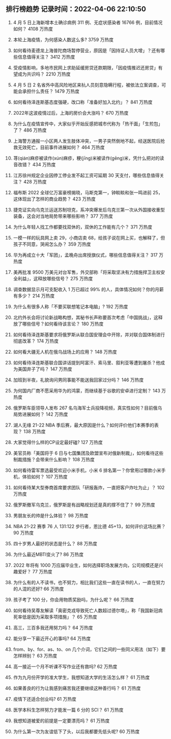
## 排行榜趋势 记录时间：2022-04-06 22:10:50
  
  1. 4 月 5 日上海新增本土确诊病例 311 例、无症状感染者 16766 例，目前情况如何？ 4108 万热度
    
  2. 本轮上海疫情，为何感染人数这么多? 3759 万热度
    
  3. 如何看待麦德龙上海普陀商场暂停营业，原因是「因持证人员大增」？还有哪些信息值得关注？ 3412 万热度
    
  4. 受疫情影响，多地市民网上求助延缓房贷还款期限，「因疫情推迟还房贷」有望成为共识吗？ 2210 万热度
    
  5. 4 月 5 日 2 名省外中高风险地区来杭人员刻意隐瞒行程，被依法立案调查，可能会承担什么责任？ 1479 万热度
    
  6. 如何看待泽连斯基态度强硬，改口称「准备好加入北约」？ 841 万热度
    
  7. 2022年这波疫情过后，上海的房价会大涨吗？ 670 万热度
    
  8. 为什么在疫情宣传中，大家似乎开始反感把城市代称为「热干面」「生煎包」了？ 486 万热度
    
  9. 上海警方通报一小区两人发生肢体冲突，一男子突然倒地不起，经送医院后抢救无效死亡，目前事件进展如何？ 464 万热度
    
  10. 荨(qián)麻疹被读作(xún)麻疹，粳(jīng)米被读作(gēng)米，凭什么把对的读音改错？ 434 万热度
    
  11. 江苏徐州规定企业因停工停业发不起工资可延期 30 天支付，哪些信息值得关注？ 428 万热度
    
  12. 福布斯 2022 全球亿万富豪榜揭晓，马斯克第一，钟睒睒和张一鸣进前 25，这体现出了怎样的商业趋势？ 423 万热度
    
  13. 捷克证实向乌克兰运送苏制坦克，系冲突爆发后乌克兰第一次从外国接收重型装备，这会对当地局势带来哪些影响？ 377 万热度
    
  14. 为什么年轻人找工作都要找双休的，双休的工作能有几个？ 371 万热度
    
  15. 一模一样的玩具网上卖 29，小商店卖 68，给孩子说在网上买，也解释了，但孩子不同意，哭闹怎么办？ 359 万热度
    
  16. 华为再成立十大「军团」，孟晚舟出席授旗仪式，哪些信息值得关注？ 317 万热度
    
  17. 美再批准 9500 万美元对台军售，外交部称「将采取坚决有力措施捍卫主权安全利益」，这释放哪些信号？ 275 万热度
    
  18. 调查数据显示月可支配收入 1 万已超过 99% 的人，具体情况如何？你的月薪有多少？ 214 万热度
    
  19. 为什么有很多人称「不要买联想笔记本电脑」? 192 万热度
    
  20. 北约外长会将讨论新战略构想，其秘书长声称要首次考虑「中国挑战」，这释放了哪些信号？如何看待该言论？ 180 万热度
    
  21. 如何看待泽连斯基要求将俄罗斯从联合国安理会中开除，并对联合国体制进行彻底改革？ 174 万热度
    
  22. 如何看大疆无人机在俄乌战场上的应用？ 148 万热度
    
  23. 如何看待泽连斯基联合国讲话提到阿富汗、索马里、叙利亚等遭到屠杀？他成为美国弃子了吗？ 147 万热度
    
  24. 加班到半夜，礼貌询问男同事能不能送我回家过分吗？ 146 万热度
    
  25. 为何国内厂商不愿采用华为的鸿蒙，而继续基于谷歌的安卓进行定制？ 143 万热度
    
  26. 俄罗斯车臣领导人发布 267 名乌海军士兵投降视频，真实性如何？目前俄乌局势进展如何？ 142 万热度
    
  27. 湖人无缘 21-22 NBA 季后赛，最大原因是什么？如何评价他们本赛季的表现？ 138 万热度
    
  28. 大家觉得什么样的CP设定最好磕? 127 万热度
    
  29. 美官员称「美国将于 6 日与七国集团及欧盟宣布对俄新制裁」，如何看待这些制裁措施？会带来什么影响？ 108 万热度
    
  30. 如何看待雷军票选最受欢迎小米手机，小米 6 排名第一？你曾用过哪款小米手机，体验如何？ 107 万热度
    
  31. 如何看待某大型券商首席要求团队「研报轰炸，一直把客户炸吐为止」？ 102 万热度
    
  32. 俄罗斯撤军乌克兰，俄罗斯是有战略规划还是真的撑不住了？ 99 万热度
    
  33. 男朋友长的帅是什么体验？ 98 万热度
    
  34. NBA 21-22 赛季 76 人 131:122 步行者，恩比德 45+13，如何评价这场比赛？ 90 万热度
    
  35. 四十岁男人最好的状态是什么？ 88 万热度
    
  36. 为什么最近MBTI变火了? 86 万热度
    
  37. 2022 年将有 1000 万应届毕业生，如何选择职场发展方向，公司规模还是兴趣爱好？ 77 万热度
    
  38. 为什么有的人不读书，也不努力，相比我们这些一直在读书的人，一直在努力的人混的还好? 66 万热度
    
  39. 孩子考了 100 分，你会用物质奖励吗，为什么呢？ 66 万热度
    
  40. 如何看待吴尊友解读「奥密克戎导致死亡人数超过德尔塔」，称「我国新冠病死率低是因为采取多项措施」？ 65 万热度
    
  41. 高三，三百多我还用努力吗？ 64 万热度
    
  42. 能分享一下最近开心的事吗? 64 万热度
    
  43. from、by、for、as、to、on 几个介词，它们之间的一些同义用法（如下）要怎样辨别？ 63 万热度
    
  44. 高一接近一个月不听课不写作业还有救吗? 62 万热度
    
  45. 作为九月份开学的准大学生，我想知道大学的生活怎么样？ 61 万热度
    
  46. 如果善良的行为让我感到痛苦我还要继续这种善行吗？ 61 万热度
    
  47. 疫情下还适合创业吗? 61 万热度
    
  48. 医学本科生怎样努力才能发一篇 6 分的 SCI？ 61 万热度
    
  49. 我想知道被爱的前提是一定要漂亮吗？ 61 万热度
    
  50. 为什么第一次为友谊低下了头，以后我都要先低头呢? 60 万热度
    